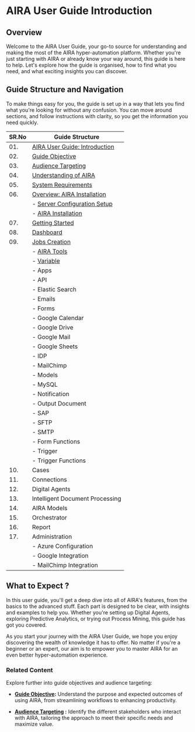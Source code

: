 
# AIRA User Guide Introduction

## Overview

Welcome to the AIRA User Guide, your go-to source for understanding and making the most of the AIRA hyper-automation platform. Whether you're just starting with AIRA or already know your way around, this guide is here to help. Let's explore how the guide is organised, how to find what you need, and what exciting insights you can discover.

## Guide Structure and Navigation

To make things easy for you, the guide is set up in a way that lets you find what you're looking for without any confusion. You can move around sections, and follow instructions with clarity, so you get the information you need quickly.

| SR.No | Guide Structure                     |
|-------|------------------------------------|
| 01.   | [AIRA User Guide: Introduction](https://github.com/airacommunity/AIRA-User-Guide/blob/main/A.%20AIRA%20User%20Guide_Introduction.md)   |
| 02.   | [Guide Objective](https://github.com/airacommunity/AIRA-User-Guide/blob/main/B.%20Guide%20Objective.md)                 |
| 03.   | [Audience Targeting](https://github.com/airacommunity/AIRA-User-Guide/blob/main/C.%20Audience%20Targeting.md)                 |
| 04.   | [Understanding of AIRA](https://github.com/airacommunity/AIRA-User-Guide/blob/main/D.%20Understanding%20of%20AIRA.md)              |
| 05.   | [System Requirements](https://github.com/airacommunity/AIRA-User-Guide/blob/main/E.%20System%20Requirment.md)                |
| 06.   | [Overview: AIRA Installation](https://github.com/airacommunity/AIRA-User-Guide/blob/main/F.%20Overview_AIRA%20Installation.md)        |
|       |   - [Server Configuration Setup](https://github.com/airacommunity/AIRA-User-Guide/blob/main/G.%20AIRA%20Server%20Configuration%20Setup.md)    |
|       |   - [AIRA Installation](https://github.com/airacommunity/AIRA-User-Guide/blob/main/H.%20AIRA%20Installation.md)             |
| 07.   | [Getting Started](https://github.com/airacommunity/AIRA-User-Guide/blob/main/I.%20Getting%20Started.md)                    |
| 08.   | [Dashboard](https://github.com/airacommunity/AIRA-User-Guide/blob/main/J.%20Dashboard.md)                          |
| 09.   | [Jobs Creation](https://github.com/airacommunity/AIRA-User-Guide/blob/main/K.%20Jobs%20Creation.md)                      |
|       |   - [AIRA Tools](https://github.com/airacommunity/AIRA-User-Guide/blob/main/K.1.%20Tools.md)                     |
|       |       - [Variable](https://github.com/airacommunity/AIRA-User-Guide/blob/main/K.2.%20Variables.md)                  |
|       |       - Apps                      |
|       |           - API                   |
|       |           - Elastic Search        |
|       |           - Emails                |
|       |           - Forms                 |
|       |           - Google Calendar       |
|       |           - Google Drive          |
|       |           - Google Mail           |
|       |           - Google Sheets         |
|       |           - IDP                   |
|       |           - MailChimp             |
|       |           - Models                |
|       |           - MySQL                 |
|       |           - Notification          |
|       |           - Output Document       |
|       |           - SAP                   |
|       |           - SFTP                  |
|       |           - SMTP                  |
|       |               - Form Functions    |
|       |   - Trigger                        |
|       |               - Trigger Functions |
| 10.   | Cases                              |
| 11.   | Connections                        |
| 12.   | Digital Agents                     |
| 13.   | Intelligent Document Processing    |
| 14.   | AIRA Models                        |
| 15.   | Orchestrator                       |
| 16.   | Report                             |
| 17.   | Administration                     |
|       |   - Azure Configuration            |
|       |   - Google Integration             |
|       |   - MailChimp Integration          |


## What to Expect ?

In this user guide, you'll get a deep dive into all of AIRA's features, from the basics to the advanced stuff. Each part is designed to be clear, with insights and examples to help you. Whether you're setting up Digital Agents, exploring Predictive Analytics, or trying out Process Mining, this guide has got you covered.

As you start your journey with the AIRA User Guide, we hope you enjoy discovering the wealth of knowledge it has to offer. No matter if you're a beginner or an expert, our aim is to empower you to master AIRA for an even better hyper-automation experience.

### Related Content

Explore further into guide objectives and audience targeting:

- **[Guide Objective](https://github.com/airacommunity/AIRA-User-Guide/blob/main/B.%20Guide%20Objective.md):** Understand the purpose and expected outcomes of using AIRA, from streamlining workflows to enhancing productivity.

- **[Audience Targeting](https://github.com/airacommunity/AIRA-User-Guide/blob/main/C.%20Audience%20Targeting.md) :** Identify the different stakeholders who interact with AIRA, tailoring the approach to meet their specific needs and maximize value.
